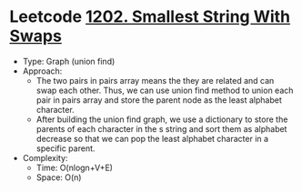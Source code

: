 # Leetcode [1202. Smallest String With Swaps](https://leetcode.com/problems/smallest-string-with-swaps/)
- Type: Graph (union find)
- Approach:
	- The two pairs in pairs array means the they are related and can swap each other. Thus, we can use union find method to union each pair in pairs array and store the parent node as the least alphabet character.
	- After building the union find graph, we use a dictionary to store the parents of each character in the s string and sort them as alphabet decrease so that we can pop the least alphabet character in a specific parent.
- Complexity:
	- Time: O(nlogn+V+E)
	- Space: O(n)